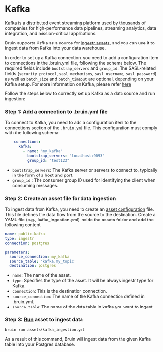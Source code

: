 # Kafka
[Kafka](https://kafka.apache.org/) is a distributed event streaming platform used by thousands of companies for high-performance data pipelines, streaming analytics, data integration, and mission-critical applications.

Bruin supports Kafka as a source for [Ingestr assets](/assets/ingestr), and you can use it to ingest data from Kafka into your data warehouse.

In order to set up a Kafka connection, you need to add a configuration item to connections in the .bruin.yml file, following the schema below. The required fields include `bootstrap_servers` and `group_id`. The SASL-related fields (`security_protocol`, `sasl_mechanisms`, `sasl_username`, `sasl_password`) as well as `batch_size` and `batch_timeout` are optional, depending on your Kafka setup. For more information on Kafka, please refer [here](https://bruin-data.github.io/ingestr/supported-sources/kafka.html)

Follow the steps below to correctly set up Kafka as a data source and run ingestion:
### Step 1: Add a connection to .bruin.yml file

To connect to Kafka, you need to add a configuration item to the connections section of the `.bruin.yml` file. This configuration must comply with the following schema:

```yaml
    connections:
      kafka:
        - name: "my_kafka"
          bootstrap_servers: "localhost:9093"
          group_id: "test123"
```
- `bootstrap_servers`: The Kafka server or servers to connect to, typically in the form of a host and port.
- `group_id` : The consumer group ID used for identifying the client when consuming messages.


### Step 2: Create an asset file for data ingestion

To ingest data from Kafka, you need to create an [asset configuration](/assets/ingestr#asset-structure) file. This file defines the data flow from the source to the destination. Create a YAML file (e.g., kafka_ingestion.yml) inside the assets folder and add the following content:

```yaml
name: public.kafka
type: ingestr
connection: postgres

parameters:
  source_connection: my_kafka
  source_table: 'kafka.my_topic'
  destination: postgres
```
- `name`: The name of the asset.
- `type`: Specifies the type of the asset. It will be always ingestr type for Kafka.
- `connection`: This is the destination connection.
- `source_connection`: The name of the Kafka connection defined in .bruin.yml.
- `source_table`: The name of the data table in kafka you want to ingest.

### Step 3: [Run](/commands/run) asset to ingest data
```
bruin run assets/kafka_ingestion.yml
```
As a result of this command, Bruin will ingest data from the given Kafka table into your Postgres database.